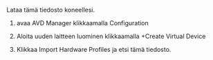 Lataa tämä tiedosto koneellesi. 

  1) avaa AVD Manager klikkaamalla Configuration

  2) Aloita uuden laitteen luominen klikkaamalla +Create Virtual Device

  3) Klikkaa Import Hardware Profiles ja etsi tämä tiedosto. 
